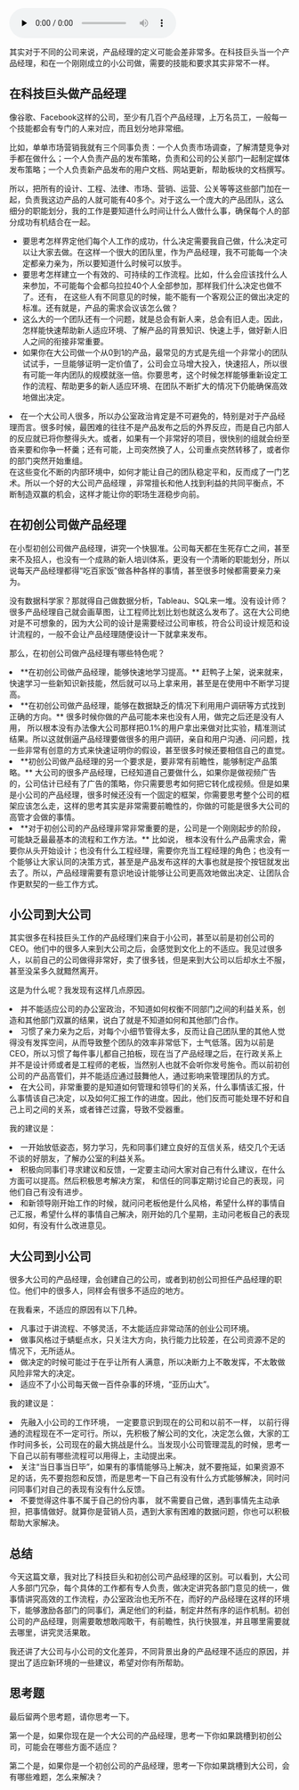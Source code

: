 <audio id="audio" title="03 | 科技巨头和初创公司的产品经理有什么不同？" controls="" preload="none"><source id="mp3" src="https://static001.geekbang.org/resource/audio/5b/a2/5b193d501d387db29e7095d79a2d31a2.mp3"></audio>

其实对于不同的公司来说，产品经理的定义可能会差非常多。在科技巨头当一个产品经理，和在一个刚刚成立的小公司做，需要的技能和要求其实非常不一样。

## 在科技巨头做产品经理

像谷歌、Facebook这样的公司，至少有几百个产品经理，上万名员工，一般每一个技能都会有专门的人来对应，而且划分地非常细。

比如，单单市场营销我就有三个同事负责：一个人负责市场调查，了解清楚竞争对手都在做什么；一个人负责产品的发布策略，负责和公司的公关部门一起制定媒体发布策略；一个人负责新产品发布的用户文档、网站更新，帮助板块的文档撰写。

所以，把所有的设计、工程、法律、市场、营销、运营、公关等等这些部门加在一起，负责我这边产品的人就可能有40多个。对于这么一个庞大的产品团队，这么细分的职能划分，我的工作是要知道什么时间让什么人做什么事，确保每个人的部分成功有机结合在一起。

- 要思考怎样界定他们每个人工作的成功，什么决定需要我自己做，什么决定可以让大家去做。在这样一个很大的团队里，作为产品经理，我不可能每一个决定都亲力亲为，所以要知道什么时候可以放手。
- 要思考怎样建立一个有效的、可持续的工作流程。比如，什么会应该找什么人来参加，不可能每个会都乌拉拉40个人全部参加，那样我们什么决定也做不了。还有， 在这些人有不同意见的时候，能不能有一个客观公正的做出决定的标准。还有就是，产品的需求会议该怎么做？
- 这么大的一个团队还有一个问题，就是总会有新人来，总会有旧人走。因此，怎样能快速帮助新人适应环境、了解产品的背景知识、快速上手，做好新人旧人之间的衔接非常重要。
- 如果你在大公司做一个从0到1的产品，最常见的方式是先组一个非常小的团队试试手，一旦能够证明一定价值了，公司会立马增大投入，快速招人，所以很有可能一年内团队的规模就涨一倍。你要思考，这个时候怎样能够重新设定工作的流程、帮助更多的新人适应环境、在团队不断扩大的情况下仍能确保高效地做出决定。
<li>在一个大公司人很多，所以办公室政治肯定是不可避免的，特别是对于产品经理而言。很多时候，最困难的往往不是产品发布之后的外界反应，而是自己内部人的反应就已将你整得头大。或者，如果有一个非常好的项目，很快别的组就会纷至沓来要和你争一杯羹；还有可能，上司突然换了人，公司重点突然转移了，或者你的部门突然开始重组。<br>
在这些变化不断的内部环境中，如何才能让自己的团队稳定平和，反而成了一门艺术。所以一个好的大公司产品经理 ，非常擅长和他人找到利益的共同平衡点，不断制造双赢的机会，这样才能让你的职场生涯稳步向前。</li>

## 在初创公司做产品经理

在小型初创公司做产品经理，讲究一个快狠准。公司每天都在生死存亡之间，甚至来不及招人，也没有一个成熟的新人培训体系，更没有一个清晰的职能划分，所以说每天产品经理都得“吃百家饭”做各种各样的事情，甚至很多时候都需要亲力亲为。

没有数据科学家？那就得自己做数据分析，Tableau、SQL来一堆。没有设计师？很多产品经理自己就会画草图，让工程师比划比划也就这么发布了。这在大公司绝对是不可想象的，因为大公司的设计是需要经过公司审核，符合公司设计规范和设计流程的，一般不会让产品经理随便设计一下就拿来发布。

那么，在初创公司做产品经理有哪些特色呢？

<li>**在初创公司做产品经理，能够快速地学习提高。** 赶鸭子上架，说来就来，快速学习一些新知识新技能，然后就可以马上拿来用，甚至是在使用中不断学习提高。
</li>
<li>**在初创公司做产品经理，能够在数据缺乏的情况下利用用户调研等方式找到正确的方向。** 很多时候你做的产品可能本来也没有人用，做完之后还是没有人用， 所以根本没有办法像大公司那样把0.1%的用户拿出来做对比实验，精准测试结果。所以这就倒逼产品经理要做很多的用户调研，亲自和用户沟通、问问题，找一些非常有创意的方式来快速证明你的假设，甚至很多时候还要相信自己的直觉。
</li>
<li>**初创公司做产品经理的另一个要求是，要非常有前瞻性，能够制定产品策略。** 大公司的很多产品经理，已经知道自己要做什么，如果你是做视频广告的，公司估计已经有了广告的策略，你只需要思考如何把它转化成视频。但是如果是小公司的产品经理，很多时候还没有一个固定的框架，你需要思考整个公司的框架应该怎么走，这样的思考其实是非常需要前瞻性的，你做的可能是很多大公司的高管才会做的事情。
</li>
<li>**对于初创公司的产品经理非常非常重要的是，公司是一个刚刚起步的阶段，可能缺乏最最基本的流程和工作方法。** 比如说， 根本没有什么产品需求会，需要你从头开始设计；也没有什么工程经理，需要你充当工程经理的角色；也没有一个能够让大家认同的决策方式，甚至是产品发布这样的大事也就是按个按钮就发出去了。所以，产品经理需要有意识地设计能够让公司更高效地做出决定、让团队合作更默契的一些工作方式。
</li>

## 小公司到大公司

其实很多在科技巨头工作的产品经理们来自于小公司，甚至以前是初创公司的CEO。他们中的很多人来到大公司之后，会感觉到文化上的不适应。我见过很多人，以前自己的公司做得非常好，卖了很多钱，但是来到大公司以后却水土不服，甚至没呆多久就黯然离开。

这是为什么呢？我发现有这样几点原因。

<li>并不能适应公司的办公室政治，不知道如何权衡不同部门之间的利益关系，创造和其他部门双赢的结果，说白了就是不知道如何和其他部门合作。
</li>
<li>习惯了亲力亲为之后，对每个小细节管得太多，反而让自己团队里的其他人觉得没有发挥空间，从而导致整个团队的效率非常低下，士气低落。因为以前是CEO，所以习惯了每件事儿都自己拍板，现在当了产品经理之后，在行政关系上并不是设计师或者是工程师的老板，当然别人也就不会听你发号施令。而以前初创公司的产品高管们，并不能适应通过鼓舞他人，通过影响来管理团队的方式。
</li>
<li>在大公司，非常重要的是知道如何管理和领导们的关系，什么事情该汇报，什么事情该自己决定，以及如何汇报工作的进度。因此，他们反而可能处理不好和自己上司之间的关系，或者锋芒过露，导致不受器重。
</li>

我的建议是：

<li>一开始放低姿态，努力学习，先和同事们建立良好的互信关系，结交几个无话不谈的好朋友，了解办公室的利益关系。
</li>
<li>积极向同事们寻求建议和反馈，一定要主动问大家对自己有什么建议，在什么方面可以提高。然后积极思考解决方案， 和信任的同事定期讨论自己的表现，问他们自己有没有进步。
</li>
<li>和新领导刚开始工作的时候，就问问老板他是什么风格，希望什么样的事情自己汇报，希望什么样的事情自己解决，刚开始的几个星期，主动问老板自己的表现如何，有没有什么改进意见。
</li>

## 大公司到小公司

很多大公司的产品经理，会创建自己的公司，或者到初创公司担任产品经理的职位。他们中的很多人，同样会有很多不适应的地方。

在我看来，不适应的原因有以下几种。

<li>凡事过于讲流程、不够灵活，不太能适应非常动荡的创业公司环境。 
</li>
<li>做事风格过于蜻蜓点水，只关注大方向，执行能力比较差，在公司资源不足的情况下，无所适从。
</li>
<li>做决定的时候可能过于在乎让所有人满意，所以决断力上不敢发挥，不太敢做风险非常大的决定。
</li>
<li>适应不了小公司每天做一百件杂事的环境，“亚历山大”。
</li>

我的建议是：

<li>先融入小公司的工作环境， 一定要意识到现在的公司和以前不一样， 以前行得通的流程现在不一定可行。所以，先积极了解公司的文化，决定怎么做，大家的工作时间多长，公司现在的最大挑战是什么。当发现小公司管理混乱的时候，思考一下自己以前有哪些流程可以用得上，主动提出来。
</li>
<li>关注“当日事当日毕”，如果有的事情能够马上解决，就不要拖延，如果资源不足的话，先不要抱怨和反馈，而是思考一下自己有没有什么方式能够解决，同时问问同事们对自己的表现有没有什么反馈。
</li>
<li>不要觉得这件事不属于自己的份内事， 就不需要自己做，遇到事情先主动承担，把事情做好。就算你是营销人员，遇到大家有困难的数据问题，你也可以积极帮助大家解决。
</li>

## 总结

今天这篇文章，我对比了科技巨头和初创公司产品经理的区别。可以看到，大公司人多部门冗杂，每个具体的工作都有专人负责，做决定讲究各部门意见的统一，做事情讲究高效的工作流程，办公室政治也无所不在，而好的产品经理在这样的环境下，能够激励各部门的同事们，满足他们的利益，制定井然有序的运作机制。初创公司的产品经理，则需要敢想敢闯敢干，有前瞻性，执行快狠准，并且哪里需要就去哪里，讲究灵活果敢。

我还讲了大公司与小公司的文化差异，不同背景出身的产品经理不适应的原因，并提出了适应新环境的一些建议，希望对你有所帮助。

## 思考题

最后留两个思考题，请你思考一下。

第一个是，如果你现在是一个大公司的产品经理，思考一下你如果跳槽到初创公司，可能会在哪些方面不适应？

第二个是，如果你是一个初创公司的产品经理，思考一下你如果跳槽到大公司，会有哪些难题，怎么来解决？


